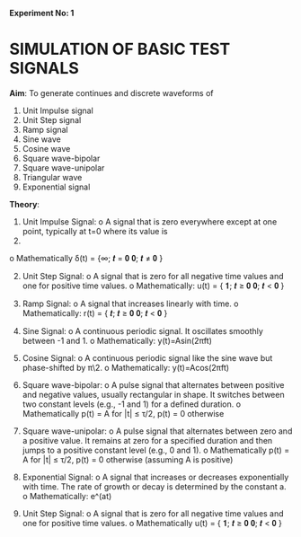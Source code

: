 **Experiment No: 1**

# **SIMULATION OF BASIC TEST SIGNALS**

**Aim**:
To generate continues and discrete waveforms of
1. Unit Impulse signal
2. Unit Step signal
3. Ramp signal
4. Sine wave
5. Cosine wave
6. Square wave-bipolar
7. Square wave-unipolar
8. Triangular wave
9. Exponential signal
    
**Theory**:
1. Unit Impulse Signal:
o A signal that is zero everywhere except at one point, typically at t=0 where its value is
1.
o Mathematically δ(t) = {∞; 𝒕 = 𝟎
                         𝟎; 𝒕 ≠ 𝟎 }

2. Unit Step Signal:
o A signal that is zero for all negative time values and one for positive time values.
o Mathematically: u(t) = { 𝟏; 𝒕 ≥ 𝟎
                           𝟎; 𝒕 < 𝟎 }

3. Ramp Signal:
o A signal that increases linearly with time.
o Mathematically: r(t) = { 𝒕; 𝒕 ≥ 𝟎
                           𝟎; 𝒕 < 𝟎 }

4. Sine Signal:
o A continuous periodic signal. It oscillates smoothly between -1 and 1.
o Mathematically: y(t)=Asin(2πft)

5. Cosine Signal:
o A continuous periodic signal like the sine wave but phase-shifted by π\2.
o Mathematically: y(t)=Acos(2πft)

6. Square wave-bipolar:
o A pulse signal that alternates between positive and negative values, usually
rectangular in shape. It switches between two constant levels (e.g., -1 and 1)
for a defined duration.
o Mathematically p(t) = A for |t| ≤ τ/2, p(t) = 0 otherwise

7. Square wave-unipolar:
o A pulse signal that alternates between zero and a positive value. It remains at
zero for a specified duration and then jumps to a positive constant level (e.g., 0
and 1).
o Mathematically p(t) = A for |t| ≤ τ/2, p(t) = 0 otherwise (assuming A is
positive)

8. Exponential Signal:
o A signal that increases or decreases exponentially with time. The rate of
growth or decay is determined by the constant a.
o Mathematically: e^(at)

9. Unit Step Signal:
o A signal that is zero for all negative time values and one for positive time
values.
o Mathematically u(t) = { 𝟏; 𝒕 ≥ 𝟎
                          𝟎; 𝒕 < 𝟎 }   
